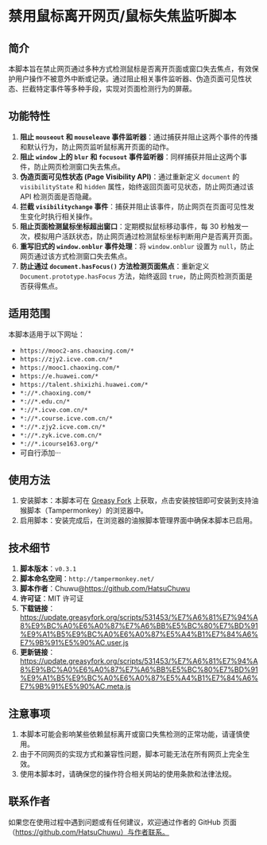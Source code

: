 # 禁用鼠标离开网页/鼠标失焦监听脚本

## 简介
本脚本旨在禁止网页通过多种方式检测鼠标是否离开页面或窗口失去焦点，有效保护用户操作不被意外中断或记录。通过阻止相关事件监听器、伪造页面可见性状态、拦截特定事件等多种手段，实现对页面检测行为的屏蔽。

## 功能特性
1. **阻止 `mouseout` 和 `mouseleave` 事件监听器**：通过捕获并阻止这两个事件的传播和默认行为，防止网页监听鼠标离开页面的动作。
2. **阻止 `window` 上的 `blur` 和 `focusout` 事件监听器**：同样捕获并阻止这两个事件，防止网页检测窗口失去焦点。
3. **伪造页面可见性状态 (Page Visibility API)**：通过重新定义 `document` 的 `visibilityState` 和 `hidden` 属性，始终返回页面可见状态，防止网页通过该 API 检测页面是否隐藏。
4. **拦截 `visibilitychange` 事件**：捕获并阻止该事件，防止网页在页面可见性发生变化时执行相关操作。
5. **阻止页面检测鼠标坐标超出窗口**：定期模拟鼠标移动事件，每 30 秒触发一次，模拟用户活跃状态，防止网页通过检测鼠标坐标判断用户是否离开页面。
6. **重写旧式的 `window.onblur` 事件处理**：将 `window.onblur` 设置为 `null`，防止网页通过该方式检测窗口失去焦点。
7. **防止通过 `document.hasFocus()` 方法检测页面焦点**：重新定义 `Document.prototype.hasFocus` 方法，始终返回 `true`，防止网页检测页面是否获得焦点。

## 适用范围
本脚本适用于以下网址：
- `https://mooc2-ans.chaoxing.com/*`
- `https://zjy2.icve.com.cn/*`
- `https://mooc1.chaoxing.com/*`
- `https://e.huawei.com/*`
- `https://talent.shixizhi.huawei.com/*`
- `*://*.chaoxing.com/*`
- `*://*.edu.cn/*`
- `*://*.icve.com.cn/*`
- `*://*.course.icve.com.cn/*`
- `*://*.zjy2.icve.com.cn/*`
- `*://*.zyk.icve.com.cn/*`
- `*://*.icourse163.org/*`
- 可自行添加···

## 使用方法
1. 安装脚本：本脚本可在 [Greasy Fork](https://greasyfork.org/zh-CN/scripts/531453-%E7%A6%81%E7%94%A8%E9%BC%A0%E6%A0%87%E7%A6%BB%E5%BC%80%E7%BD%91%E9%A1%B5-%E9%BC%A0%E6%A0%87%E5%A4%B1%E7%84%A6%E7%9B%91%E5%90%AC) 上获取，点击安装按钮即可安装到支持油猴脚本（Tampermonkey）的浏览器中。
2. 启用脚本：安装完成后，在浏览器的油猴脚本管理界面中确保本脚本已启用。

## 技术细节
1. **脚本版本**：`v0.3.1`
2. **脚本命名空间**：`http://tampermonkey.net/`
3. **脚本作者**：Chuwu@https://github.com/HatsuChuwu
4. **许可证**：MIT 许可证
5. **下载链接**：https://update.greasyfork.org/scripts/531453/%E7%A6%81%E7%94%A8%E9%BC%A0%E6%A0%87%E7%A6%BB%E5%BC%80%E7%BD%91%E9%A1%B5%E9%BC%A0%E6%A0%87%E5%A4%B1%E7%84%A6%E7%9B%91%E5%90%AC.user.js
6. **更新链接**：https://update.greasyfork.org/scripts/531453/%E7%A6%81%E7%94%A8%E9%BC%A0%E6%A0%87%E7%A6%BB%E5%BC%80%E7%BD%91%E9%A1%B5%E9%BC%A0%E6%A0%87%E5%A4%B1%E7%84%A6%E7%9B%91%E5%90%AC.meta.js

## 注意事项
1. 本脚本可能会影响某些依赖鼠标离开或窗口失焦检测的正常功能，请谨慎使用。
2. 由于不同网页的实现方式和兼容性问题，脚本可能无法在所有网页上完全生效。
3. 使用本脚本时，请确保您的操作符合相关网站的使用条款和法律法规。

## 联系作者
如果您在使用过程中遇到问题或有任何建议，欢迎通过作者的 GitHub 页面（https://github.com/HatsuChuwu）与作者联系。 
